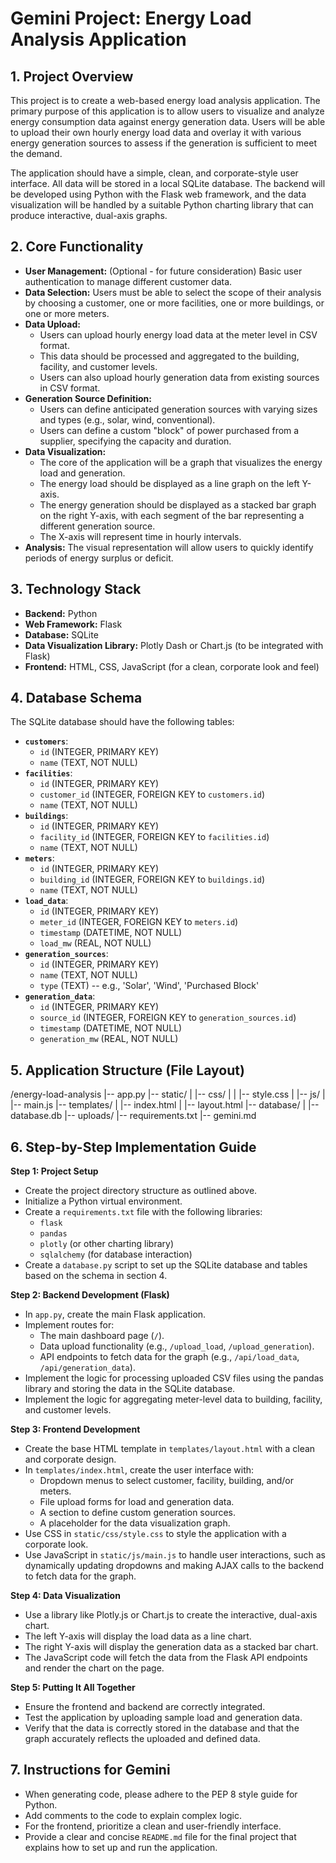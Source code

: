 # Gemini Project: Energy Load Analysis Application

## 1. Project Overview

This project is to create a web-based energy load analysis application. The primary purpose of this application is to allow users to visualize and analyze energy consumption data against energy generation data. Users will be able to upload their own hourly energy load data and overlay it with various energy generation sources to assess if the generation is sufficient to meet the demand.

The application should have a simple, clean, and corporate-style user interface. All data will be stored in a local SQLite database. The backend will be developed using Python with the Flask web framework, and the data visualization will be handled by a suitable Python charting library that can produce interactive, dual-axis graphs.

## 2. Core Functionality

- **User Management:** (Optional - for future consideration) Basic user authentication to manage different customer data.
- **Data Selection:** Users must be able to select the scope of their analysis by choosing a customer, one or more facilities, one or more buildings, or one or more meters.
- **Data Upload:**
    - Users can upload hourly energy load data at the meter level in CSV format.
    - This data should be processed and aggregated to the building, facility, and customer levels.
    - Users can also upload hourly generation data from existing sources in CSV format.
- **Generation Source Definition:**
    - Users can define anticipated generation sources with varying sizes and types (e.g., solar, wind, conventional).
    - Users can define a custom "block" of power purchased from a supplier, specifying the capacity and duration.
- **Data Visualization:**
    - The core of the application will be a graph that visualizes the energy load and generation.
    - The energy load should be displayed as a line graph on the left Y-axis.
    - The energy generation should be displayed as a stacked bar graph on the right Y-axis, with each segment of the bar representing a different generation source.
    - The X-axis will represent time in hourly intervals.
- **Analysis:** The visual representation will allow users to quickly identify periods of energy surplus or deficit.

## 3. Technology Stack

- **Backend:** Python
- **Web Framework:** Flask
- **Database:** SQLite
- **Data Visualization Library:** Plotly Dash or Chart.js (to be integrated with Flask)
- **Frontend:** HTML, CSS, JavaScript (for a clean, corporate look and feel)

## 4. Database Schema

The SQLite database should have the following tables:

- **`customers`**:
    - `id` (INTEGER, PRIMARY KEY)
    - `name` (TEXT, NOT NULL)
- **`facilities`**:
    - `id` (INTEGER, PRIMARY KEY)
    - `customer_id` (INTEGER, FOREIGN KEY to `customers.id`)
    - `name` (TEXT, NOT NULL)
- **`buildings`**:
    - `id` (INTEGER, PRIMARY KEY)
    - `facility_id` (INTEGER, FOREIGN KEY to `facilities.id`)
    - `name` (TEXT, NOT NULL)
- **`meters`**:
    - `id` (INTEGER, PRIMARY KEY)
    - `building_id` (INTEGER, FOREIGN KEY to `buildings.id`)
    - `name` (TEXT, NOT NULL)
- **`load_data`**:
    - `id` (INTEGER, PRIMARY KEY)
    - `meter_id` (INTEGER, FOREIGN KEY to `meters.id`)
    - `timestamp` (DATETIME, NOT NULL)
    - `load_mw` (REAL, NOT NULL)
- **`generation_sources`**:
    - `id` (INTEGER, PRIMARY KEY)
    - `name` (TEXT, NOT NULL)
    - `type` (TEXT) -- e.g., 'Solar', 'Wind', 'Purchased Block'
- **`generation_data`**:
    - `id` (INTEGER, PRIMARY KEY)
    - `source_id` (INTEGER, FOREIGN KEY to `generation_sources.id`)
    - `timestamp` (DATETIME, NOT NULL)
    - `generation_mw` (REAL, NOT NULL)

## 5. Application Structure (File Layout)
/energy-load-analysis
|-- app.py
|-- static/
| |-- css/
| | |-- style.css
| |-- js/
| |-- main.js
|-- templates/
| |-- index.html
| |-- layout.html
|-- database/
| |-- database.db
|-- uploads/
|-- requirements.txt
|-- gemini.md

## 6. Step-by-Step Implementation Guide

**Step 1: Project Setup**
- Create the project directory structure as outlined above.
- Initialize a Python virtual environment.
- Create a `requirements.txt` file with the following libraries:
    - `flask`
    - `pandas`
    - `plotly` (or other charting library)
    - `sqlalchemy` (for database interaction)
- Create a `database.py` script to set up the SQLite database and tables based on the schema in section 4.

**Step 2: Backend Development (Flask)**
- In `app.py`, create the main Flask application.
- Implement routes for:
    - The main dashboard page (`/`).
    - Data upload functionality (e.g., `/upload_load`, `/upload_generation`).
    - API endpoints to fetch data for the graph (e.g., `/api/load_data`, `/api/generation_data`).
- Implement the logic for processing uploaded CSV files using the pandas library and storing the data in the SQLite database.
- Implement the logic for aggregating meter-level data to building, facility, and customer levels.

**Step 3: Frontend Development**
- Create the base HTML template in `templates/layout.html` with a clean and corporate design.
- In `templates/index.html`, create the user interface with:
    - Dropdown menus to select customer, facility, building, and/or meters.
    - File upload forms for load and generation data.
    - A section to define custom generation sources.
    - A placeholder for the data visualization graph.
- Use CSS in `static/css/style.css` to style the application with a corporate look.
- Use JavaScript in `static/js/main.js` to handle user interactions, such as dynamically updating dropdowns and making AJAX calls to the backend to fetch data for the graph.

**Step 4: Data Visualization**
- Use a library like Plotly.js or Chart.js to create the interactive, dual-axis chart.
- The left Y-axis will display the load data as a line chart.
- The right Y-axis will display the generation data as a stacked bar chart.
- The JavaScript code will fetch the data from the Flask API endpoints and render the chart on the page.

**Step 5: Putting It All Together**
- Ensure the frontend and backend are correctly integrated.
- Test the application by uploading sample load and generation data.
- Verify that the data is correctly stored in the database and that the graph accurately reflects the uploaded and defined data.

## 7. Instructions for Gemini

- When generating code, please adhere to the PEP 8 style guide for Python.
- Add comments to the code to explain complex logic.
- For the frontend, prioritize a clean and user-friendly interface.
- Provide a clear and concise `README.md` file for the final project that explains how to set up and run the application.
